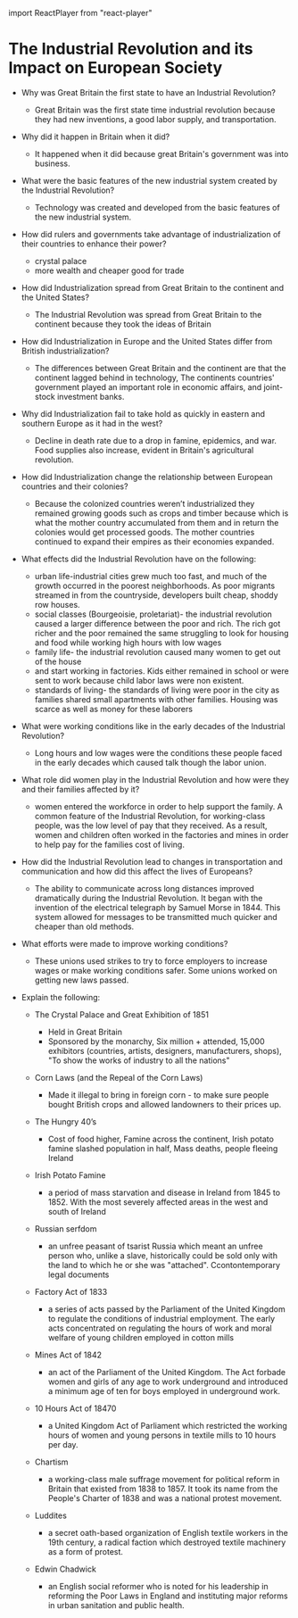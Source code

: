 import ReactPlayer from "react-player"

# The Industrial Revolution and its Impact on European Society

<ReactPlayer url="https://youtube.com/?v=zjK7PWmRRyg" />

- Why was Great Britain the first state to have an Industrial Revolution?
  - Great Britain was the first state time industrial revolution because they had new inventions, a good labor supply, and transportation.
- Why did it happen in Britain when it did?
  - It happened when it did because great Britain's government was into business.

- What were the basic features of the new industrial system created by the Industrial Revolution?
   - Technology was created and developed from the basic features of the new industrial system.
- How did rulers and governments take advantage of industrialization of their countries to enhance their power?
  - crystal palace
  - more wealth and cheaper good for trade
- How did Industrialization spread from Great Britain to the continent and the United States?
  - The Industrial Revolution was spread from Great Britain to the continent because they took the ideas of Britain
- How did Industrialization in Europe and the United States differ from British industrialization?
  - The differences between Great Britain and the continent are that the continent lagged behind in technology, The continents countries' government played an important role in economic affairs, and joint-stock investment banks.
- Why did Industrialization fail to take hold as quickly in eastern and southern Europe as it had in the west?
  - Decline in death rate due to a drop in famine, epidemics, and war. Food supplies also increase, evident in Britain's agricultural revolution.
- How did Industrialization change the relationship between European countries and their colonies?
  - Because the colonized countries weren’t industrialized they remained growing goods such as crops and timber because which is what the mother country accumulated from them and in return the colonies would get processed goods. The mother countries continued to expand their empires as their economies expanded.
- What effects did the Industrial Revolution have on the following:
  - urban life-industrial cities grew much too fast, and much of the growth occurred in the poorest neighborhoods. As poor migrants streamed in from the countryside, developers built cheap, shoddy row houses.
  - social classes (Bourgeoisie, proletariat)- the industrial revolution caused a larger difference between the poor and rich. The rich got richer and the poor remained the same struggling to look for housing and food while working high hours with low wages
  - family life- the industrial revolution caused many women to get out of the house
  - and start working in factories. Kids either remained in school or were sent to work because child labor laws were non existent.
  - standards of living- the standards of living were poor in the city as families shared small apartments with other families. Housing was scarce as well as money for these laborers
- What were working conditions like in the early decades of the Industrial Revolution?
  - Long hours and low wages were the conditions these people faced in the early decades which caused talk though the labor union.
- What role did women play in the Industrial Revolution and how were they and their families affected by it?
  - women entered the workforce in order to help support the family. A common feature of the Industrial Revolution, for working-class people, was the low level of pay that they received. As a result, women and children often worked in the factories and mines in order to help pay for the families cost of living.
- How did the Industrial Revolution lead to changes in transportation and communication and how did this affect the lives of Europeans?
  - The ability to communicate across long distances improved dramatically during the Industrial Revolution. It began with the invention of the electrical telegraph by Samuel Morse in 1844. This system allowed for messages to be transmitted much quicker and cheaper than old methods.
- What efforts were made to improve working conditions?
  - These unions used strikes to try to force employers to increase wages or make working conditions safer. Some unions worked on getting new laws passed.

<ReactPlayer url="https://www.youtube.com/watch?v=MN8fjAjLLpg" />

- Explain the following:
  - The Crystal Palace and Great Exhibition of 1851
    - Held in Great Britain
    - Sponsored by the monarchy, Six million + attended, 15,000 exhibitors (countries, artists, designers, manufacturers, shops), "To show the works of industry to all the nations"
  - Corn Laws (and the Repeal of the Corn Laws)
    - Made it illegal to bring in foreign corn - to make sure people bought British crops and allowed landowners to  their prices up.
  - The Hungry 40’s
    - Cost of food higher, Famine across the continent, Irish potato famine slashed population in half, Mass deaths, people fleeing Ireland
  - Irish Potato Famine
    - a period of mass starvation and disease in Ireland from 1845 to 1852. With the most severely affected areas in the west and south of Ireland
  - Russian serfdom
    - an unfree peasant of tsarist Russia which meant an unfree person who, unlike a slave, historically could be sold only with the land to which he or she was "attached". Ccontontemporary legal documents

  - Factory Act of 1833
    - a series of acts passed by the Parliament of the United Kingdom to regulate the conditions of industrial employment. The early acts concentrated on regulating the hours of work and moral welfare of young children employed in cotton mills
  - Mines Act of 1842
    - an act of the Parliament of the United Kingdom. The Act forbade women and girls of any age to work underground and introduced a minimum age of ten for boys employed in underground work.
  - 10 Hours Act of 18470
    - a United Kingdom Act of Parliament which restricted the working hours of women and young persons in textile mills to 10 hours per day.
  - Chartism
    - a working-class male suffrage movement for political reform in Britain that existed from 1838 to 1857. It took its name from the People's Charter of 1838 and was a national protest movement.
  - Luddites
    - a secret oath-based organization of English textile workers in the 19th century, a radical faction which destroyed textile machinery as a form of protest.
  - Edwin Chadwick
    - an English social reformer who is noted for his leadership in reforming the Poor Laws in England and instituting major reforms in urban sanitation and public health.